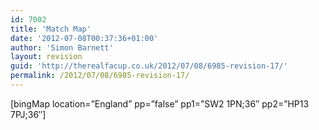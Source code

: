 ```yaml
---
id: 7002
title: 'Match Map'
date: '2012-07-08T00:37:36+01:00'
author: 'Simon Barnett'
layout: revision
guid: 'http://therealfacup.co.uk/2012/07/08/6985-revision-17/'
permalink: /2012/07/08/6985-revision-17/
---
```


\[bingMap location=”England” pp=”false” pp1=”SW2 1PN;36″ pp2=”HP13 7PJ;36″\]